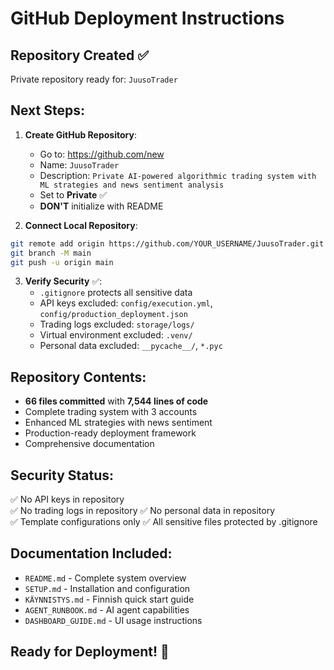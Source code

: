 # GitHub Deployment Instructions

## Repository Created ✅
Private repository ready for: `JuusoTrader`

## Next Steps:

1. **Create GitHub Repository**:
   - Go to: https://github.com/new
   - Name: `JuusoTrader`
   - Description: `Private AI-powered algorithmic trading system with ML strategies and news sentiment analysis`
   - Set to **Private** ✅
   - **DON'T** initialize with README

2. **Connect Local Repository**:
```bash
git remote add origin https://github.com/YOUR_USERNAME/JuusoTrader.git
git branch -M main  
git push -u origin main
```

3. **Verify Security** ✅:
   - `.gitignore` protects all sensitive data
   - API keys excluded: `config/execution.yml`, `config/production_deployment.json`
   - Trading logs excluded: `storage/logs/`
   - Virtual environment excluded: `.venv/`
   - Personal data excluded: `__pycache__/`, `*.pyc`

## Repository Contents:
- **66 files committed** with **7,544 lines of code**
- Complete trading system with 3 accounts
- Enhanced ML strategies with news sentiment
- Production-ready deployment framework
- Comprehensive documentation

## Security Status:
✅ No API keys in repository  
✅ No trading logs in repository
✅ No personal data in repository  
✅ Template configurations only
✅ All sensitive files protected by .gitignore

## Documentation Included:
- `README.md` - Complete system overview
- `SETUP.md` - Installation and configuration  
- `KÄYNNISTYS.md` - Finnish quick start guide
- `AGENT_RUNBOOK.md` - AI agent capabilities
- `DASHBOARD_GUIDE.md` - UI usage instructions

## Ready for Deployment! 🚀
